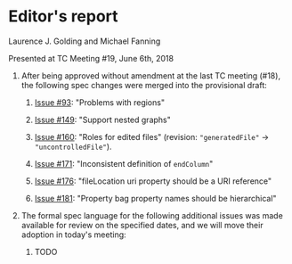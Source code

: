 # Editor's report

Laurence J. Golding and Michael Fanning

Presented at TC Meeting #19, June 6th, 2018

1. After being approved without amendment at the last TC meeting (#18), the following spec changes were merged into the provisional draft:

    1. [Issue #93](https://github.com/oasis-tcs/sarif-spec/issues/93): "Problems with regions"

    1. [Issue #149](https://github.com/oasis-tcs/sarif-spec/issues/149): "Support nested graphs"

    1. [Issue #160](https://github.com/oasis-tcs/sarif-spec/issues/160): "Roles for edited files" (revision: `"generatedFile"` &rarr; `"uncontrolledFile"`).

    1. [Issue #171](https://github.com/oasis-tcs/sarif-spec/issues/171): "Inconsistent definition of `endColumn`"

    1. [Issue #176](https://github.com/oasis-tcs/sarif-spec/issues/176): "fileLocation uri property should be a URI reference"

    1. [Issue #181](https://github.com/oasis-tcs/sarif-spec/issues/181): "Property bag property names should be hierarchical"

1. The formal spec language for the following additional issues was made available for review on the specified dates, and we will move their adoption in today's meeting:

    1.  TODO
